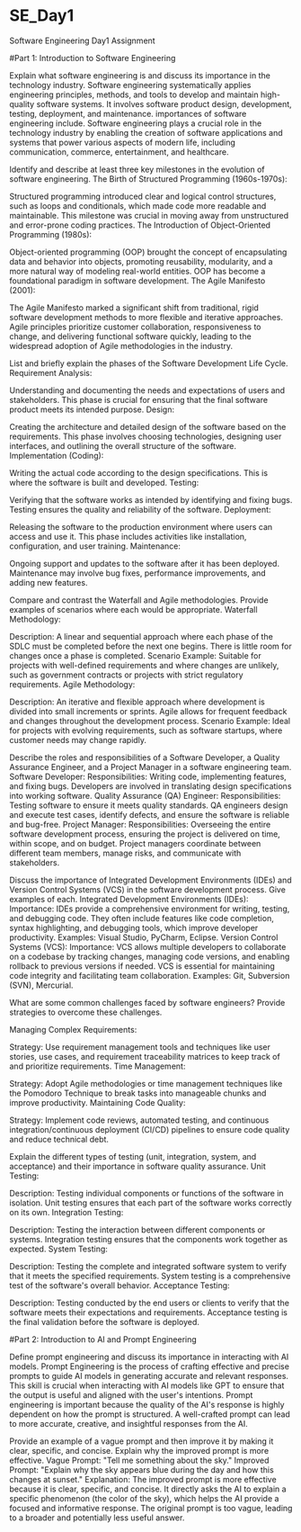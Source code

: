 # SE_Day1
Software Engineering Day1 Assignment

#Part 1: Introduction to Software Engineering

Explain what software engineering is and discuss its importance in the technology industry.
   Software engineering systematically applies engineering principles, methods, and tools to develop and maintain high-quality software systems. It involves software 
   product design, development, testing, deployment, and maintenance.
  importances of software engineering include.
  Software engineering plays a crucial role in the technology industry by enabling the creation of software applications and systems that power various aspects of modern life, including communication, commerce, entertainment, and healthcare.


Identify and describe at least three key milestones in the evolution of software engineering.
The Birth of Structured Programming (1960s-1970s):

Structured programming introduced clear and logical control structures, such as loops and conditionals, which made code more readable and maintainable. This milestone was crucial in moving away from unstructured and error-prone coding practices.
The Introduction of Object-Oriented Programming (1980s):

Object-oriented programming (OOP) brought the concept of encapsulating data and behavior into objects, promoting reusability, modularity, and a more natural way of modeling real-world entities. OOP has become a foundational paradigm in software development.
The Agile Manifesto (2001):

The Agile Manifesto marked a significant shift from traditional, rigid software development methods to more flexible and iterative approaches. Agile principles prioritize customer collaboration, responsiveness to change, and delivering functional software quickly, leading to the widespread adoption of Agile methodologies in the industry.

List and briefly explain the phases of the Software Development Life Cycle.
Requirement Analysis:

Understanding and documenting the needs and expectations of users and stakeholders. This phase is crucial for ensuring that the final software product meets its intended purpose.
Design:

Creating the architecture and detailed design of the software based on the requirements. This phase involves choosing technologies, designing user interfaces, and outlining the overall structure of the software.
Implementation (Coding):

Writing the actual code according to the design specifications. This is where the software is built and developed.
Testing:

Verifying that the software works as intended by identifying and fixing bugs. Testing ensures the quality and reliability of the software.
Deployment:

Releasing the software to the production environment where users can access and use it. This phase includes activities like installation, configuration, and user training.
Maintenance:

Ongoing support and updates to the software after it has been deployed. Maintenance may involve bug fixes, performance improvements, and adding new features.





Compare and contrast the Waterfall and Agile methodologies. Provide examples of scenarios where each would be appropriate.
Waterfall Methodology:

Description: A linear and sequential approach where each phase of the SDLC must be completed before the next one begins. There is little room for changes once a phase is completed.
Scenario Example: Suitable for projects with well-defined requirements and where changes are unlikely, such as government contracts or projects with strict regulatory requirements.
Agile Methodology:

Description: An iterative and flexible approach where development is divided into small increments or sprints. Agile allows for frequent feedback and changes throughout the development process.
Scenario Example: Ideal for projects with evolving requirements, such as software startups, where customer needs may change rapidly.





Describe the roles and responsibilities of a Software Developer, a Quality Assurance Engineer, and a Project Manager in a software engineering team.
Software Developer:
Responsibilities: Writing code, implementing features, and fixing bugs. Developers are involved in translating design specifications into working software.
Quality Assurance (QA) Engineer:
Responsibilities: Testing software to ensure it meets quality standards. QA engineers design and execute test cases, identify defects, and ensure the software is reliable and bug-free.
Project Manager:
Responsibilities: Overseeing the entire software development process, ensuring the project is delivered on time, within scope, and on budget. Project managers coordinate between different team members, manage risks, and communicate with stakeholders.





Discuss the importance of Integrated Development Environments (IDEs) and Version Control Systems (VCS) in the software development process. Give examples of each.
Integrated Development Environments (IDEs):
Importance: IDEs provide a comprehensive environment for writing, testing, and debugging code. They often include features like code completion, syntax highlighting, and debugging tools, which improve developer productivity.
Examples: Visual Studio, PyCharm, Eclipse.
Version Control Systems (VCS):
Importance: VCS allows multiple developers to collaborate on a codebase by tracking changes, managing code versions, and enabling rollback to previous versions if needed. VCS is essential for maintaining code integrity and facilitating team collaboration.
Examples: Git, Subversion (SVN), Mercurial.





What are some common challenges faced by software engineers? Provide strategies to overcome these challenges.

Managing Complex Requirements:

Strategy: Use requirement management tools and techniques like user stories, use cases, and requirement traceability matrices to keep track of and prioritize requirements.
Time Management:

Strategy: Adopt Agile methodologies or time management techniques like the Pomodoro Technique to break tasks into manageable chunks and improve productivity.
Maintaining Code Quality:

Strategy: Implement code reviews, automated testing, and continuous integration/continuous deployment (CI/CD) pipelines to ensure code quality and reduce technical debt.


Explain the different types of testing (unit, integration, system, and acceptance) and their importance in software quality assurance.
Unit Testing:

Description: Testing individual components or functions of the software in isolation. Unit testing ensures that each part of the software works correctly on its own.
Integration Testing:

Description: Testing the interaction between different components or systems. Integration testing ensures that the components work together as expected.
System Testing:

Description: Testing the complete and integrated software system to verify that it meets the specified requirements. System testing is a comprehensive test of the software's overall behavior.
Acceptance Testing:

Description: Testing conducted by the end users or clients to verify that the software meets their expectations and requirements. Acceptance testing is the final validation before the software is deployed.




#Part 2: Introduction to AI and Prompt Engineering


Define prompt engineering and discuss its importance in interacting with AI models.
Prompt Engineering is the process of crafting effective and precise prompts to guide AI models in generating accurate and relevant responses. This skill is crucial when interacting with AI models like GPT to ensure that the output is useful and aligned with the user's intentions. Prompt engineering is important because the quality of the AI's response is highly dependent on how the prompt is structured. A well-crafted prompt can lead to more accurate, creative, and insightful responses from the AI.



Provide an example of a vague prompt and then improve it by making it clear, specific, and concise. Explain why the improved prompt is more effective.
Vague Prompt: "Tell me something about the sky."
Improved Prompt: "Explain why the sky appears blue during the day and how this changes at sunset."
Explanation: The improved prompt is more effective because it is clear, specific, and concise. It directly asks the AI to explain a specific phenomenon (the color of the sky), which helps the AI provide a focused and informative response. The original prompt is too vague, leading to a broader and potentially less useful answer.

